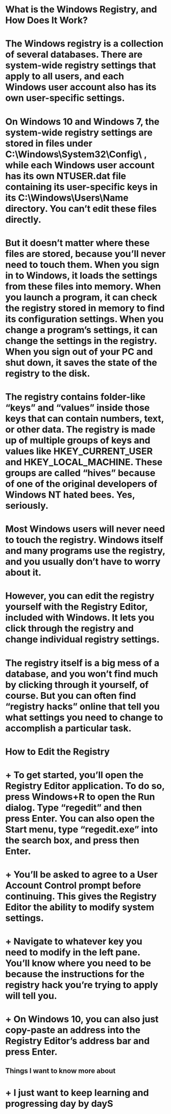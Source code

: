 # What is the Windows Registry, and How Does It Work?
 # The Windows registry is a collection of several databases. There are system-wide registry settings that apply to all users, and each Windows user account also has its own user-specific settings.

# On Windows 10 and Windows 7, the system-wide registry settings are stored in files under C:\Windows\System32\Config\ , while each Windows user account has its own NTUSER.dat file containing its user-specific keys in its C:\Windows\Users\Name directory. You can’t edit these files directly.

# But it doesn’t matter where these files are stored, because you’ll never need to touch them. When you sign in to Windows, it loads the settings from these files into memory. When you launch a program, it can check the registry stored in memory to find its configuration settings. When you change a program’s settings, it can change the settings in the registry. When you sign out of your PC and shut down, it saves the state of the registry to the disk.

# The registry contains folder-like “keys” and “values” inside those keys that can contain numbers, text, or other data. The registry is made up of multiple groups of keys and values like HKEY_CURRENT_USER and HKEY_LOCAL_MACHINE. These groups are called “hives” because of one of the original developers of Windows NT hated bees. Yes, seriously.

# Most Windows users will never need to touch the registry. Windows itself and many programs use the registry, and you usually don’t have to worry about it.

# However, you can edit the registry yourself with the Registry Editor, included with Windows. It lets you click through the registry and change individual registry settings.

# The registry itself is a big mess of a database, and you won’t find much by clicking through it yourself, of course. But you can often find “registry hacks” online that tell you what settings you need to change to accomplish a particular task.

# How to Edit the Registry
 # + To get started, you’ll open the Registry Editor application. To do so, press Windows+R to open the Run dialog. Type “regedit” and then press Enter. You can also open the Start menu, type “regedit.exe” into the search box, and press then Enter.
 # + You’ll be asked to agree to a User Account Control prompt before continuing. This gives the Registry Editor the ability to modify system settings.
# + Navigate to whatever key you need to modify in the left pane. You’ll know where you need to be because the instructions for the registry hack you’re trying to apply will tell you.
 # + On Windows 10, you can also just copy-paste an address into the Registry Editor’s address bar and press Enter.





## Things I want to know more about
 # + I just want to keep learning and progressing day by dayS 